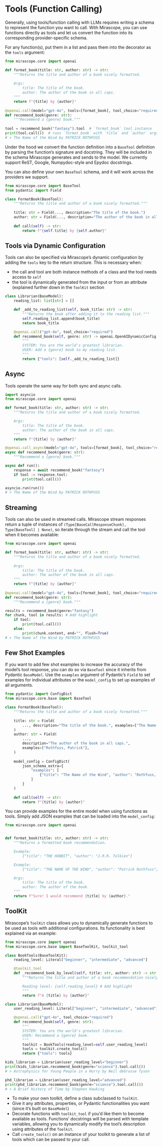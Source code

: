 # Tools (Function Calling)

Generally, using tools/function calling with LLMs requires writing a schema to represent the function you want to call. With Mirascope, you can use functions directly as tools and let us convert the function into its corresponding provider-specific schema.

For any function(s), put them in a list and pass them into the decorator as the `tools` argument:

```python
from mirascope.core import openai

def format_book(title: str, author: str) -> str:
    """Returns the title and author of a book nicely formatted.
    
    Args:
        title: The title of the book.
        author: The author of the book in all caps.
    """
    return f"{title} by {author}"
    
@openai.call(model="gpt-4o", tools=[format_book], tool_choice="required")
def recommend_book(genre: str):
    """Recommend a {genre} book."""
    
tool = recommend_book("fantasy").tool  # `format_book` tool instance
print(tool.call())  # runs `format_book` with `title` and `author` args
# > The Name of the Wind by PATRICK ROTHFUSS
```

Under the hood we convert the function definition into a `BaseTool` definition by parsing the function’s signature and docstring. They will be included in the schema Mirascope generates and sends to the model. We currently support ReST, Google, Numpydoc-style and Epydoc docstrings.

You can also define your own `BaseTool` schema, and it will work across the providers we support.

```python
from mirascope.core import BaseTool
from pydantic import Field

class FormatBook(BaseTool):
    """Returns the title and author of a book nicely formatted."""
    
    title: str = Field(..., description="The title of the book.")
    author: str = Field(..., description="The author of the book in all caps.")
    
    def call(self) -> str:
        return f"{self.title} by {self.author}"
```

## Tools via Dynamic Configuration

Tools can also be specified via Mirascope’s dynamic configuration by adding the `tools` key to the return structure. This is necessary when:

- the call and tool are both instance methods of a class and the tool needs access to `self`
- the tool is dynamically generated from the input or from an attribute (explained further down in the `ToolKit` section

```python
class Librarian(BaseModel):
    reading_list: list[str] = []

    def _add_to_reading_list(self, book_title: str) -> str:
        """Returns the book after adding it to the reading list."""
        self.reading_list.append(book_title)
        return book_title

    @openai.call("gpt-4o", tool_choice="required")
    def recommend_book(self, genre: str) -> openai.OpenAIDynamicConfig:
        """
        SYSTEM: You are the world's greatest librarian.
        USER: Add a {genre} book to my reading list.
        """
        return {"tools": [self._add_to_reading_list]}
```

## Async

Tools operate the same way for both sync and async calls.

```python
import asyncio
from mirascope.core import openai

def format_book(title: str, author: str) -> str:
    """Returns the title and author of a book nicely formatted.

    Args:
        title: The title of the book.
        author: The author of the book in all caps.
    """
    return f"{title} by {author}"

@openai.call_async(model="gpt-4o", tools=[format_book], tool_choice="required")
async def recommend_book(genre: str):
    """Recommend a {genre} book."""

async def run():
    response = await recommend_book("fantasy")
    if tool := response.tool:
        print(tool.call())

asyncio.run(run())
# > The Name of the Wind by PATRICK ROTHFUSS
```

## Streaming

Tools can also be used in streamed calls. Mirascope stream responses return a tuple of instances of `(Type[BaseCallResponseChunk], Type[BaseTool] | None)`, so iterate through the stream and call the tool when it becomes available:

```python
from mirascope.core import openai

def format_book(title: str, author: str) -> str:
    """Returns the title and author of a book nicely formatted.
    
    Args:
        title: The title of the book.
        author: The author of the book in all caps.
    """
    return f"{title} by {author}"
    
@openai.call(model="gpt-4o", tools=[format_book], tool_choice="required")
def recommend_book(genre: str):
    """Recommend a {genre} book."""

results = recommend_book(genre="fantasy")
for chunk, tool in results: # Add highlight
    if tool:
        print(tool.call())
    else: 
        print(chunk.content, end="", flush=True)
# > The Name of the Wind by PATRICK ROTHFUSS 
```

## Few Shot Examples

If you want to add few shot examples to increase the accuracy of the model’s tool response, you can do so via `BaseTool` since it inherits from Pydantic `BaseModel`. Use the `examples` argument of Pydantic’s `Field` to set examples for individual attributes or the `model_config` to set up examples of all arguments.

```python
from pydantic import ConfigDict
from mirascope.core.base import BaseTool

class FormatBook(BaseTool):
    """Returns the title and author of a book nicely formatted."""
    
    title: str = Field(
        ..., description="The title of the book.", examples=["The Name of the Wind"]
    )
    author: str = Field(
        ...,
        description="The author of the book in all caps.",
        examples=["Rothfuss, Patrick"],
    )
    
    model_config = ConfigDict(
        json_schema_extra={
            "examples": [
                {"title": "The Name of the Wind", "author": "Rothfuss, Patrick"}
            ]
        }
    )
    
    def call(self) -> str:
        return f"{title} by {author}"
```

You can provide examples for the entire model when using functions as tools. Simply add JSON examples that can be loaded into the `model_config`:

```python
from mirascope.core import openai


def format_book(title: str, author: str) -> str:
    """Returns a formatted book recommendation.

    Example:
        {"title": "THE HOBBIT", "author": "J.R.R. Tolkien"}

    Example:
        {"title": "THE NAME OF THE WIND", "author": "Patrick Rothfuss"}

    Args:
        title: The title of the book.
        author: The author of the book.
    """
    return f"Sure! I would recommend {title} by {author}."
```

## ToolKit

Mirascope’s `ToolKit` class allows you to dynamically generate functions to be used as tools  with additional configurations. Its functionality is best explained via an example:

```python
from mirascope.core import openai
from mirascope.core.base import BaseToolKit, toolkit_tool

class BookTools(BaseToolKit):
    reading_level: Literal["beginner", "intermediate", "advanced"]

    @toolkit_tool
    def _recommend_book_by_level(self, title: str, author: str) -> str:
        """Returns the title and author of a book recommendation nicely formatted.

        Reading level: {self.reading_level} # Add highlight
        """
        return f"A {title} by {author}"

class Librarian(BaseModel):
    user_reading_level: Literal["beginner", "intermediate", "advanced"]

    @openai.call("gpt-4o", tool_choice="required")
    def recommend_book(self, genre: str):
        """
        SYSTEM: You are the world's greatest librarian.
        USER: Recommend a {genre} book.
        """
        toolkit = BookTools(reading_level=self.user_reading_level)
        tools = toolkit.create_tools()
        return {"tools": tools}

kids_librarian = Librarian(user_reading_level="beginner")
print(kids_librarian.recommend_book(genre="science").tool.call())
# > Astrophysics for Young People in a Hurry by Neil deGrasse Tyson

phd_librarian = Librarian(user_reading_level="advanced")
print(phd_librarian.recommend_book(genre="science").tool.call())
# > A Brief History of Time by Stephen Hawking
```

- To make your own toolkit, define a class subclassed to  `ToolKit`.
- Give it any attributes, properties, or Pydantic functionalities you want (since it’s built on `BaseModel`)
- Decorate functions with `toolkit_tool` if you’d like them to become available as tools. Functions’ docstrings will be parsed with template variables, allowing you to dynamically modify the tool’s description using attributes of the `Toolkit`.
- Call `create_tools()` on an instance of your toolkit to generate a list of tools which can be passed to your call.
